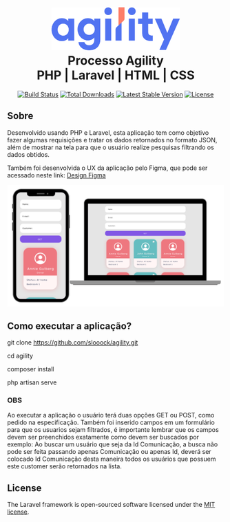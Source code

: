 <h1 align="center">
    <img alt="Agility" src="images/agility-networks-logo.png" height="100px" />
    <br>Processo Agility<br/>
    PHP | Laravel | HTML | CSS
</h1>

<p align="center">
<a href="https://travis-ci.org/laravel/framework"><img src="https://travis-ci.org/laravel/framework.svg" alt="Build Status"></a>
<a href="https://packagist.org/packages/laravel/framework"><img src="https://poser.pugx.org/laravel/framework/d/total.svg" alt="Total Downloads"></a>
<a href="https://packagist.org/packages/laravel/framework"><img src="https://poser.pugx.org/laravel/framework/v/stable.svg" alt="Latest Stable Version"></a>
<a href="https://packagist.org/packages/laravel/framework"><img src="https://poser.pugx.org/laravel/framework/license.svg" alt="License"></a>
</p>

## Sobre

Desenvolvido usando PHP e Laravel, esta aplicação tem como objetivo fazer algumas requisições e tratar os dados retornados no formato JSON, além de mostrar na tela para que o usuário realize pesquisas filtrando os dados obtidos.

Também foi desenvolvida o UX da aplicação pelo Figma, que pode ser acessado neste link: [Design Figma](https://www.figma.com/file/sVlFtVHyWKhfKxRCpOLkBL/Agility?node-id=0%3A1)

<p align="center">
  <img alt="design do projeto" width="650px" src="images/layout.png" />
<p>

## Como executar a aplicação?
git clone https://github.com/slooock/agility.git

cd agility

composer install

php artisan serve

### OBS
Ao executar a aplicação o usuário terá duas opções GET ou POST, como pedido na especificação. Também foi inserido campos em um formulário para que os usuarios sejam filtrados, é importante lembrar que os campos devem ser preenchidos exatamente como devem ser buscados por exemplo: Ao buscar um usuário que seja da Id Comunicação, a busca não pode ser feita passando apenas Comunicação ou apenas Id, deverá ser colocado Id Comunicação desta maneira todos os usuários que possuem este customer serão retornados na lista.

## License

The Laravel framework is open-sourced software licensed under the [MIT license](https://opensource.org/licenses/MIT).
